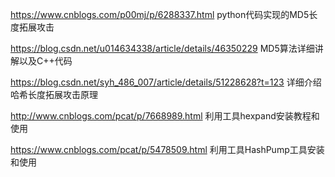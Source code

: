 https://www.cnblogs.com/p00mj/p/6288337.html
python代码实现的MD5长度拓展攻击

https://blog.csdn.net/u014634338/article/details/46350229
MD5算法详细讲解以及C++代码

https://blog.csdn.net/syh_486_007/article/details/51228628?t=123
详细介绍哈希长度拓展攻击原理

http://www.cnblogs.com/pcat/p/7668989.html
利用工具hexpand安装教程和使用

https://www.cnblogs.com/pcat/p/5478509.html
利用工具HashPump工具安装和使用
